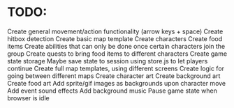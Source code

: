 # TODO:

Create general movement/action functionality (arrow keys + space)
Create hitbox detection
Create basic map template
Create characters
Create food items
Create abilities that can only be done once certain characters join the group
Create quests to bring food items to different characters
Create game state storage
Maybe save state to session using store.js to let players continue
Create full map templates, using different screens
Create logic for going between different maps
Create character art
Create background art
Create food art
Add sprite/gif images as backgrounds upon character move
Add event sound effects
Add background music
Pause game state when browser is idle

